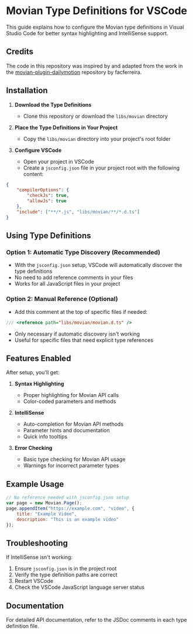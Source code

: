 # Movian Type Definitions for VSCode

This guide explains how to configure the Movian type definitions in Visual Studio Code for better syntax highlighting and IntelliSense support.

## Credits

The code in this repository was inspired by and adapted from the work in the [movian-plugin-dailymotion](https://github.com/facferreira/movian-plugin-dailymotion/tree/master/src/ts/libs) repository by facferreira.

## Installation

1. **Download the Type Definitions**
   - Clone this repository or download the `libs/movian` directory

2. **Place the Type Definitions in Your Project**
   - Copy the `libs/movian` directory into your project's root folder

3. **Configure VSCode**
   - Open your project in VSCode
   - Create a `jsconfig.json` file in your project root with the following content:

```json
{
    "compilerOptions": {
        "checkJs": true,
        "allowJs": true
    },
    "include": ["**/*.js", "libs/movian/**/*.d.ts"]
}
```

## Using Type Definitions

### Option 1: Automatic Type Discovery (Recommended)
- With the `jsconfig.json` setup, VSCode will automatically discover the type definitions
- No need to add reference comments in your files
- Works for all JavaScript files in your project

### Option 2: Manual Reference (Optional)
- Add this comment at the top of specific files if needed:
```javascript
/// <reference path="libs/movian/movian.d.ts" />
```
- Only necessary if automatic discovery isn't working
- Useful for specific files that need explicit type references

## Features Enabled

After setup, you'll get:

1. **Syntax Highlighting**
   - Proper highlighting for Movian API calls
   - Color-coded parameters and methods

2. **IntelliSense**
   - Auto-completion for Movian API methods
   - Parameter hints and documentation
   - Quick info tooltips

3. **Error Checking**
   - Basic type checking for Movian API usage
   - Warnings for incorrect parameter types

## Example Usage

```javascript
// No reference needed with jsconfig.json setup
var page = new Movian.Page();
page.appendItem("https://example.com", "video", {
    title: "Example Video",
    description: "This is an example video"
});
```

## Troubleshooting

If IntelliSense isn't working:
1. Ensure `jsconfig.json` is in the project root
2. Verify the type definition paths are correct
3. Restart VSCode
4. Check the VSCode JavaScript language server status

## Documentation

For detailed API documentation, refer to the JSDoc comments in each type definition file.
